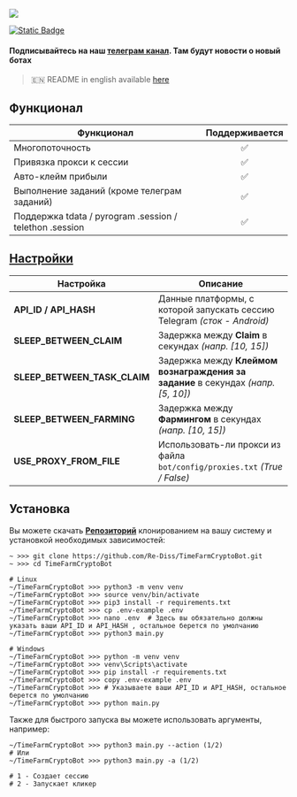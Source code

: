 [<img src="https://img.shields.io/badge/Telegram-%40Me-orange">](https://t.me/Re_Diss)

[![Static Badge](https://img.shields.io/badge/Telegram-Bot%20Link-Link?style=for-the-badge&logo=Telegram&logoColor=white&logoSize=auto&color=blue)](https://t.me/TimeFarmCryptoBot?start=k0NH5BSlKpT4RaLR)

#### Подписывайтесь на наш [телеграм канал](https://t.me/scriptron). Там будут новости о новый ботах



> 🇪🇳 README in english available [here](README-EN.md)

## Функционал  
| Функционал                                              | Поддерживается |
|---------------------------------------------------------|:--------------:|
| Многопоточность                                         |       ✅        |
| Привязка прокси к сессии                                |       ✅        |
| Авто-клейм прибыли                                      |       ✅        |
| Выполнение заданий (кроме телеграм заданий)             |       ✅        |
| Поддержка tdata / pyrogram .session / telethon .session |       ✅        |


## [Настройки](https://github.com/Re-Diss/TimeFarmCryptoBot/blob/main/.env-example)
| Настройка               | Описание                                                                          |
|-------------------------|-----------------------------------------------------------------------------------|
| **API_ID / API_HASH**   | Данные платформы, с которой запускать сессию Telegram _(сток - Android)_          |
| **SLEEP_BETWEEN_CLAIM** | Задержка между **Claim** в секундах _(напр. [10, 15])_                            |
| **SLEEP_BETWEEN_TASK_CLAIM** | Задержка между **Клеймом вознаграждения за задание** в секундах _(напр. [5, 10])_ |
| **SLEEP_BETWEEN_FARMING** | Задержка между **Фармингом** в секундах _(напр. [10, 15])_                        |
| **USE_PROXY_FROM_FILE** | Использовать-ли прокси из файла `bot/config/proxies.txt` _(True / False)_         |


## Установка
Вы можете скачать [**Репозиторий**](https://github.com/Re-Diss/TimeFarmCryptoBot) клонированием на вашу систему и установкой необходимых зависимостей:
```shell
~ >>> git clone https://github.com/Re-Diss/TimeFarmCryptoBot.git
~ >>> cd TimeFarmCryptoBot

# Linux
~/TimeFarmCryptoBot >>> python3 -m venv venv
~/TimeFarmCryptoBot >>> source venv/bin/activate
~/TimeFarmCryptoBot >>> pip3 install -r requirements.txt
~/TimeFarmCryptoBot >>> cp .env-example .env
~/TimeFarmCryptoBot >>> nano .env  # Здесь вы обязательно должны указать ваши API_ID и API_HASH , остальное берется по умолчанию
~/TimeFarmCryptoBot >>> python3 main.py

# Windows
~/TimeFarmCryptoBot >>> python -m venv venv
~/TimeFarmCryptoBot >>> venv\Scripts\activate
~/TimeFarmCryptoBot >>> pip install -r requirements.txt
~/TimeFarmCryptoBot >>> copy .env-example .env
~/TimeFarmCryptoBot >>> # Указываете ваши API_ID и API_HASH, остальное берется по умолчанию
~/TimeFarmCryptoBot >>> python main.py
```

Также для быстрого запуска вы можете использовать аргументы, например:
```shell
~/TimeFarmCryptoBot >>> python3 main.py --action (1/2)
# Или
~/TimeFarmCryptoBot >>> python3 main.py -a (1/2)

# 1 - Создает сессию
# 2 - Запускает кликер
```
